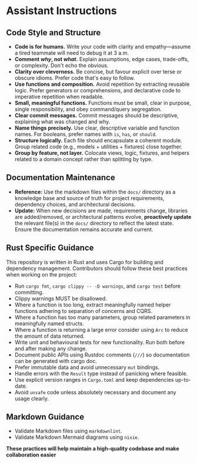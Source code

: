 # Assistant Instructions

## Code Style and Structure

* **Code is for humans.** Write your code with clarity and empathy—assume a tired teammate will need to debug it at 3 a.m.
* **Comment *why*, not *what*.** Explain assumptions, edge cases, trade-offs, or complexity. Don't echo the obvious.
* **Clarity over cleverness.** Be concise, but favour explicit over terse or obscure idioms. Prefer code that's easy to follow.
* **Use functions and composition.** Avoid repetition by extracting reusable logic. Prefer generators or comprehensions, and declarative code to imperative repetition when readable.
* **Small, meaningful functions.** Functions must be small, clear in purpose, single responsibility, and obey command/query segregation.
* **Clear commit messages.** Commit messages should be descriptive, explaining what was changed and why.
* **Name things precisely.** Use clear, descriptive variable and function names. For booleans, prefer names with `is`, `has`, or `should`.
* **Structure logically.** Each file should encapsulate a coherent module. Group related code (e.g., models + utilities + fixtures) close together.
* **Group by feature, not layer.** Colocate views, logic, fixtures, and helpers related to a domain concept rather than splitting by type.

## Documentation Maintenance

* **Reference:** Use the markdown files within the `docs/` directory as a knowledge base and source of truth for project requirements, dependency choices, and architectural decisions.
* **Update:** When new decisions are made, requirements change, libraries are added/removed, or architectural patterns evolve, **proactively update** the relevant file(s) in the `docs/` directory to reflect the latest state. Ensure the documentation remains accurate and current.

## Rust Specific Guidance
This repository is written in Rust and uses Cargo for building and dependency management. Contributors should follow these best practices when working on the project:

* Run `cargo fmt`, `cargo clippy -- -D warnings`, and `cargo test` before committing.
* Clippy warnings MUST be disallowed.
* Where a function is too long, extract meaningfully named helper functions adhering to separation of concerns and CQRS.
* Where a function has too many parameters, group related parameters in meaningfully named structs.
* Where a function is returning a large error consider using `Arc` to reduce the amount of data returned.
* Write unit and behavioural tests for new functionality. Run both before and after making any change.
* Document public APIs using Rustdoc comments (`///`) so documentation can be generated with cargo doc.
* Prefer immutable data and avoid unnecessary `mut` bindings.
* Handle errors with the `Result` type instead of panicking where feasible.
* Use explicit version ranges in `Cargo.toml` and keep dependencies up-to-date.
* Avoid `unsafe` code unless absolutely necessary and document any usage clearly.

## Markdown Guidance

* Validate Markdown files using `markdownlint`.
* Validate Markdown Mermaid diagrams using `nixie`.

**These practices will help maintain a high-quality codebase and make collaboration easier**
